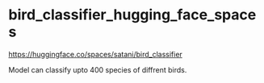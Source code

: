 # bird_classifier_hugging_face_spaces

https://huggingface.co/spaces/satani/bird_classifier

Model can classify upto 400 species of diffrent birds.
